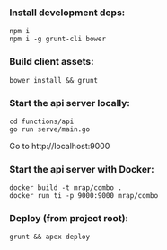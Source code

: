 ### Install development deps:

    npm i
    npm i -g grunt-cli bower

### Build client assets:

    bower install && grunt

### Start the api server locally:

    cd functions/api
    go run serve/main.go

  Go to http://localhost:9000

### Start the api server with Docker:

    docker build -t mrap/combo .
    docker run ti -p 9000:9000 mrap/combo

### Deploy (from project root):

    grunt && apex deploy

